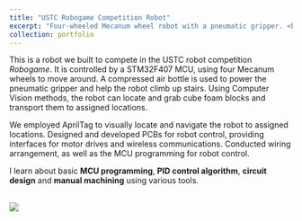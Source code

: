 ```yaml
---
title: "USTC Robogame Competition Robot"
excerpt: "Four-wheeled Mecanum wheel robot with a pneumatic gripper. <br/><img src='/images/robogame.png'>"
collection: portfolio
---
```


This is a robot we built to compete in the USTC robot competition *Robogame*. It is controlled by a STM32F407 MCU, using four Mecanum wheels to move around. A compressed air bottle is used to power the pneumatic gripper and help the robot climb up stairs. Using Computer Vision methods, the robot can locate and grab cube foam blocks and transport them to assigned locations.

We employed AprilTag to visually locate and navigate the robot to assigned locations.
Designed and developed PCBs for robot control, providing interfaces for motor drives and wireless communications.
Conducted wiring arrangement, as well as the MCU programming for robot control.

I learn about basic **MCU programming**, **PID control algorithm**, **circuit design** and **manual machining** using various tools.


<br/><img src='/images/robogame_detail.jpg'>